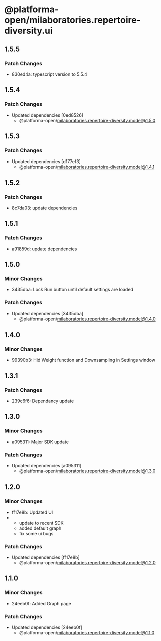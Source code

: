 # @platforma-open/milaboratories.repertoire-diversity.ui

## 1.5.5

### Patch Changes

- 830ed4a: typescript version to 5.5.4

## 1.5.4

### Patch Changes

- Updated dependencies [0ed8526]
  - @platforma-open/milaboratories.repertoire-diversity.model@1.5.0

## 1.5.3

### Patch Changes

- Updated dependencies [d177ef3]
  - @platforma-open/milaboratories.repertoire-diversity.model@1.4.1

## 1.5.2

### Patch Changes

- 8c7da03: update dependencies

## 1.5.1

### Patch Changes

- a91859d: update dependencies

## 1.5.0

### Minor Changes

- 3435dba: Lock Run button until default settings are loaded

### Patch Changes

- Updated dependencies [3435dba]
  - @platforma-open/milaboratories.repertoire-diversity.model@1.4.0

## 1.4.0

### Minor Changes

- 99390b3: Hid Weight function and Downsampling in Settings window

## 1.3.1

### Patch Changes

- 239c6f6: Dependancy update

## 1.3.0

### Minor Changes

- a095311: Major SDK update

### Patch Changes

- Updated dependencies [a095311]
  - @platforma-open/milaboratories.repertoire-diversity.model@1.3.0

## 1.2.0

### Minor Changes

- ff17e8b: Updated UI
- - update to recent SDK
  - added default graph
  - fix some ui bugs

### Patch Changes

- Updated dependencies [ff17e8b]
  - @platforma-open/milaboratories.repertoire-diversity.model@1.2.0

## 1.1.0

### Minor Changes

- 24eeb0f: Added Graph page

### Patch Changes

- Updated dependencies [24eeb0f]
  - @platforma-open/milaboratories.repertoire-diversity.model@1.1.0
